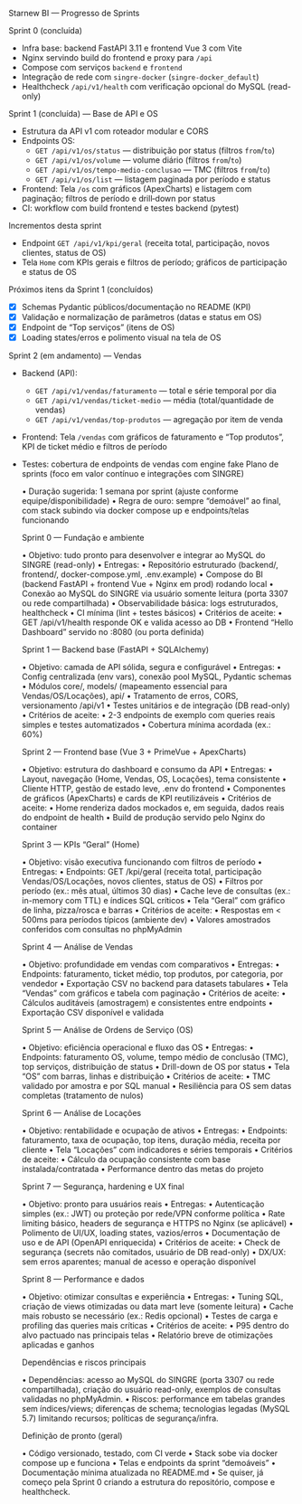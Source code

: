 Starnew BI — Progresso de Sprints

Sprint 0 (concluída)
- Infra base: backend FastAPI 3.11 e frontend Vue 3 com Vite
- Nginx servindo build do frontend e proxy para `/api`
- Compose com serviços `backend` e `frontend`
- Integração de rede com `singre-docker` (`singre-docker_default`)
- Healthcheck `/api/v1/health` com verificação opcional do MySQL (read-only)

Sprint 1 (concluída) — Base de API e OS
- Estrutura da API v1 com roteador modular e CORS
- Endpoints OS:
  - `GET /api/v1/os/status` — distribuição por status (filtros `from`/`to`)
  - `GET /api/v1/os/volume` — volume diário (filtros `from`/`to`)
  - `GET /api/v1/os/tempo-medio-conclusao` — TMC (filtros `from`/`to`)
  - `GET /api/v1/os/list` — listagem paginada por período e status
- Frontend: Tela `/os` com gráficos (ApexCharts) e listagem com paginação; filtros de período e drill‑down por status
- CI: workflow com build frontend e testes backend (pytest)

Incrementos desta sprint
- Endpoint `GET /api/v1/kpi/geral` (receita total, participação, novos clientes, status de OS)
- Tela `Home` com KPIs gerais e filtros de período; gráficos de participação e status de OS

Próximos itens da Sprint 1 (concluídos)
- [x] Schemas Pydantic públicos/documentação no README (KPI)
- [x] Validação e normalização de parâmetros (datas e status em OS)
- [x] Endpoint de “Top serviços” (itens de OS)
- [x] Loading states/erros e polimento visual na tela de OS

Sprint 2 (em andamento) — Vendas
- Backend (API):
  - `GET /api/v1/vendas/faturamento` — total e série temporal por dia
  - `GET /api/v1/vendas/ticket-medio` — média (total/quantidade de vendas)
  - `GET /api/v1/vendas/top-produtos` — agregação por item de venda
- Frontend: Tela `/vendas` com gráficos de faturamento e “Top produtos”, KPI de ticket médio e filtros de período
- Testes: cobertura de endpoints de vendas com engine fake
Plano de sprints (foco em valor contínuo e integrações com SINGRE)

  • Duração sugerida: 1 semana por sprint (ajuste conforme equipe/disponibilidade)
  • Regra de ouro: sempre “demoável” ao final, com stack subindo via docker compose up e
    endpoints/telas funcionando


  Sprint 0 — Fundação e ambiente

  • Objetivo: tudo pronto para desenvolver e integrar ao MySQL do SINGRE (read-only)
  • Entregas:
    • Repositório estruturado (backend/, frontend/, docker-compose.yml, .env.example)
    • Compose do BI (backend FastAPI + frontend Vue + Nginx em prod) rodando local
    • Conexão ao MySQL do SINGRE via usuário somente leitura (porta 3307 ou rede
      compartilhada)
    • Observabilidade básica: logs estruturados, healthcheck
    • CI mínima (lint + testes básicos)
  • Critérios de aceite:
    • GET /api/v1/health responde OK e valida acesso ao DB
    • Frontend “Hello Dashboard” servido no :8080 (ou porta definida)


  Sprint 1 — Backend base (FastAPI + SQLAlchemy)

  • Objetivo: camada de API sólida, segura e configurável
  • Entregas:
    • Config centralizada (env vars), conexão pool MySQL, Pydantic schemas
    • Módulos core/, models/ (mapeamento essencial para Vendas/OS/Locações), api/
    • Tratamento de erros, CORS, versionamento /api/v1
    • Testes unitários e de integração (DB read-only)
  • Critérios de aceite:
    • 2-3 endpoints de exemplo com queries reais simples e testes automatizados
    • Cobertura mínima acordada (ex.: 60%)


  Sprint 2 — Frontend base (Vue 3 + PrimeVue + ApexCharts)

  • Objetivo: estrutura do dashboard e consumo da API
  • Entregas:
    • Layout, navegação (Home, Vendas, OS, Locações), tema consistente
    • Cliente HTTP, gestão de estado leve, .env do frontend
    • Componentes de gráficos (ApexCharts) e cards de KPI reutilizáveis
  • Critérios de aceite:
    • Home renderiza dados mockados e, em seguida, dados reais do endpoint de health
    • Build de produção servido pelo Nginx do container


  Sprint 3 — KPIs “Geral” (Home)

  • Objetivo: visão executiva funcionando com filtros de período
  • Entregas:
    • Endpoints: GET /kpi/geral (receita total, participação Vendas/OS/Locações, novos
      clientes, status de OS)
    • Filtros por período (ex.: mês atual, últimos 30 dias)
    • Cache leve de consultas (ex.: in-memory com TTL) e índices SQL críticos
    • Tela “Geral” com gráfico de linha, pizza/rosca e barras
  • Critérios de aceite:
    • Respostas em < 500ms para períodos típicos (ambiente dev)
    • Valores amostrados conferidos com consultas no phpMyAdmin


  Sprint 4 — Análise de Vendas

  • Objetivo: profundidade em vendas com comparativos
  • Entregas:
    • Endpoints: faturamento, ticket médio, top produtos, por categoria, por vendedor
    • Exportação CSV no backend para datasets tabulares
    • Tela “Vendas” com gráficos e tabela com paginação
  • Critérios de aceite:
    • Cálculos auditáveis (amostragem) e consistentes entre endpoints
    • Exportação CSV disponível e validada


  Sprint 5 — Análise de Ordens de Serviço (OS)

  • Objetivo: eficiência operacional e fluxo das OS
  • Entregas:
    • Endpoints: faturamento OS, volume, tempo médio de conclusão (TMC), top serviços,
      distribuição de status
    • Drill-down de OS por status
    • Tela “OS” com barras, linhas e distribuição
  • Critérios de aceite:
    • TMC validado por amostra e por SQL manual
    • Resiliência para OS sem datas completas (tratamento de nulos)


  Sprint 6 — Análise de Locações

  • Objetivo: rentabilidade e ocupação de ativos
  • Entregas:
    • Endpoints: faturamento, taxa de ocupação, top itens, duração média, receita por
      cliente
    • Tela “Locações” com indicadores e séries temporais
  • Critérios de aceite:
    • Cálculo da ocupação consistente com base instalada/contratada
    • Performance dentro das metas do projeto


  Sprint 7 — Segurança, hardening e UX final

  • Objetivo: pronto para usuários reais
  • Entregas:
    • Autenticação simples (ex.: JWT) ou proteção por rede/VPN conforme política
    • Rate limiting básico, headers de segurança e HTTPS no Nginx (se aplicável)
    • Polimento de UI/UX, loading states, vazios/erros
    • Documentação de uso e de API (OpenAPI enriquecida)
  • Critérios de aceite:
    • Check de segurança (secrets não comitados, usuário de DB read-only)
    • DX/UX: sem erros aparentes; manual de acesso e operação disponível


  Sprint 8 — Performance e dados

  • Objetivo: otimizar consultas e experiência
  • Entregas:
    • Tuning SQL, criação de views otimizadas ou data mart leve (somente leitura)
    • Cache mais robusto se necessário (ex.: Redis opcional)
    • Testes de carga e profiling das queries mais críticas
  • Critérios de aceite:
    • P95 dentro do alvo pactuado nas principais telas
    • Relatório breve de otimizações aplicadas e ganhos


  Dependências e riscos principais

  • Dependências: acesso ao MySQL do SINGRE (porta 3307 ou rede compartilhada), criação do
     usuário read-only, exemplos de consultas validadas no phpMyAdmin.
  • Riscos: performance em tabelas grandes sem índices/views; diferenças de schema;
    tecnologias legadas (MySQL 5.7) limitando recursos; políticas de segurança/infra.


  Definição de pronto (geral)

  • Código versionado, testado, com CI verde
  • Stack sobe via docker compose up e funciona
  • Telas e endpoints da sprint “demoáveis”
  • Documentação mínima atualizada no README.md
  • Se quiser, já começo pela Sprint 0 criando a estrutura do repositório, compose e
    healthcheck.
